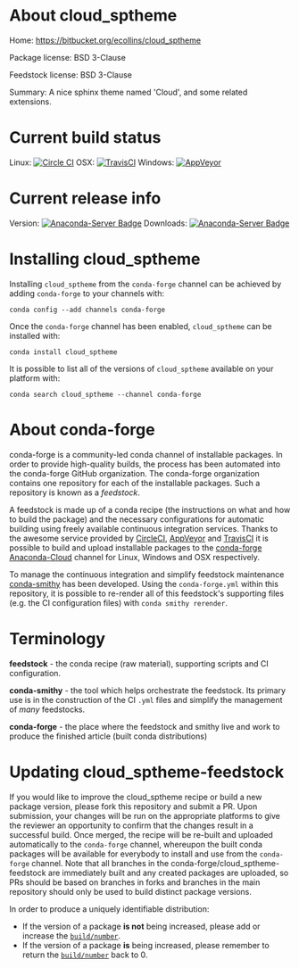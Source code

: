 About cloud_sptheme
===================

Home: https://bitbucket.org/ecollins/cloud_sptheme

Package license: BSD 3-Clause

Feedstock license: BSD 3-Clause

Summary: A nice sphinx theme named 'Cloud', and some related extensions.



Current build status
====================

Linux: [![Circle CI](https://circleci.com/gh/conda-forge/cloud_sptheme-feedstock.svg?style=shield)](https://circleci.com/gh/conda-forge/cloud_sptheme-feedstock)
OSX: [![TravisCI](https://travis-ci.org/conda-forge/cloud_sptheme-feedstock.svg?branch=master)](https://travis-ci.org/conda-forge/cloud_sptheme-feedstock)
Windows: [![AppVeyor](https://ci.appveyor.com/api/projects/status/github/conda-forge/cloud_sptheme-feedstock?svg=True)](https://ci.appveyor.com/project/conda-forge/cloud-sptheme-feedstock/branch/master)

Current release info
====================
Version: [![Anaconda-Server Badge](https://anaconda.org/conda-forge/cloud_sptheme/badges/version.svg)](https://anaconda.org/conda-forge/cloud_sptheme)
Downloads: [![Anaconda-Server Badge](https://anaconda.org/conda-forge/cloud_sptheme/badges/downloads.svg)](https://anaconda.org/conda-forge/cloud_sptheme)

Installing cloud_sptheme
========================

Installing `cloud_sptheme` from the `conda-forge` channel can be achieved by adding `conda-forge` to your channels with:

```
conda config --add channels conda-forge
```

Once the `conda-forge` channel has been enabled, `cloud_sptheme` can be installed with:

```
conda install cloud_sptheme
```

It is possible to list all of the versions of `cloud_sptheme` available on your platform with:

```
conda search cloud_sptheme --channel conda-forge
```


About conda-forge
=================

conda-forge is a community-led conda channel of installable packages.
In order to provide high-quality builds, the process has been automated into the
conda-forge GitHub organization. The conda-forge organization contains one repository
for each of the installable packages. Such a repository is known as a *feedstock*.

A feedstock is made up of a conda recipe (the instructions on what and how to build
the package) and the necessary configurations for automatic building using freely
available continuous integration services. Thanks to the awesome service provided by
[CircleCI](https://circleci.com/), [AppVeyor](http://www.appveyor.com/)
and [TravisCI](https://travis-ci.org/) it is possible to build and upload installable
packages to the [conda-forge](https://anaconda.org/conda-forge)
[Anaconda-Cloud](http://docs.anaconda.org/) channel for Linux, Windows and OSX respectively.

To manage the continuous integration and simplify feedstock maintenance
[conda-smithy](http://github.com/conda-forge/conda-smithy) has been developed.
Using the ``conda-forge.yml`` within this repository, it is possible to re-render all of
this feedstock's supporting files (e.g. the CI configuration files) with ``conda smithy rerender``.


Terminology
===========

**feedstock** - the conda recipe (raw material), supporting scripts and CI configuration.

**conda-smithy** - the tool which helps orchestrate the feedstock.
                   Its primary use is in the construction of the CI ``.yml`` files
                   and simplify the management of *many* feedstocks.

**conda-forge** - the place where the feedstock and smithy live and work to
                  produce the finished article (built conda distributions)


Updating cloud_sptheme-feedstock
================================

If you would like to improve the cloud_sptheme recipe or build a new
package version, please fork this repository and submit a PR. Upon submission,
your changes will be run on the appropriate platforms to give the reviewer an
opportunity to confirm that the changes result in a successful build. Once
merged, the recipe will be re-built and uploaded automatically to the
`conda-forge` channel, whereupon the built conda packages will be available for
everybody to install and use from the `conda-forge` channel.
Note that all branches in the conda-forge/cloud_sptheme-feedstock are
immediately built and any created packages are uploaded, so PRs should be based
on branches in forks and branches in the main repository should only be used to
build distinct package versions.

In order to produce a uniquely identifiable distribution:
 * If the version of a package **is not** being increased, please add or increase
   the [``build/number``](http://conda.pydata.org/docs/building/meta-yaml.html#build-number-and-string).
 * If the version of a package **is** being increased, please remember to return
   the [``build/number``](http://conda.pydata.org/docs/building/meta-yaml.html#build-number-and-string)
   back to 0.
